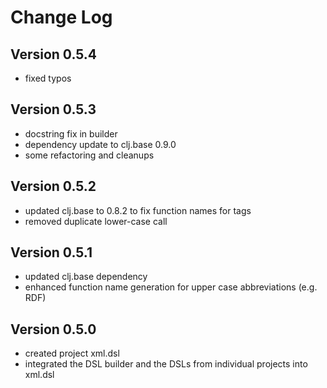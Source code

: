 Change Log
==========

Version 0.5.4
-------------
* fixed typos

Version 0.5.3
-------------
* docstring fix in builder
* dependency update to clj.base 0.9.0
* some refactoring and cleanups

Version 0.5.2
-------------
* updated clj.base to 0.8.2 to fix function names for tags
* removed duplicate lower-case call

Version 0.5.1
-------------
* updated clj.base dependency
* enhanced function name generation for upper case abbreviations (e.g. RDF)

Version 0.5.0
-------------
* created project xml.dsl
* integrated the DSL builder and the DSLs from individual projects into xml.dsl